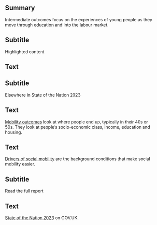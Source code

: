 ## Summary
Intermediate outcomes focus on the experiences of young people as they move through education and into the labour market.

## Subtitle
Highlighted content

## Text
<div class="grid grid3 grid-three-quarters">
    <div class="govuk-body"></div>
    <div class="govuk-body"></div>
    <div class="govuk-body"></div>
</div>

## Subtitle
Elsewhere in State of the Nation 2023

## Text
<a href="/mobility_outcomes" class="govuk-link">Mobility outcomes</a> look at where people end up, typically in their 40s or 50s. They look at people’s socio-economic class, income, education and housing.

## Text
<a href="/drivers_of_mobility" class="govuk-link">Drivers of social mobility</a> are the background conditions that make social mobility easier.

## Subtitle
Read the full report
 
## Text
<a href="#" class="govuk-link">State of the Nation 2023</a> on GOV.UK.
